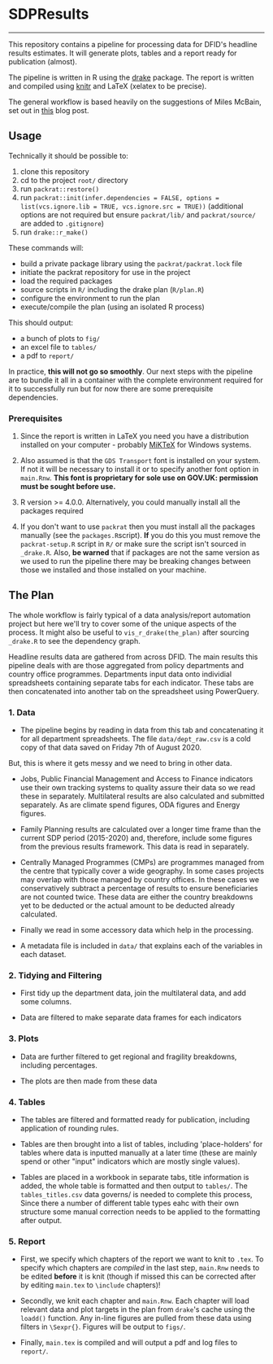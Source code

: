 # SDPResults
***

This repository contains a pipeline for processing data for DFID's headline results estimates. It will generate plots, tables and a report ready for publication (almost).   

The pipeline is written in R using the [drake](https://github.com/ropensci/drake) package. The report is written and compiled using [knitr](https://yihui.org/knitr/) and LaTeX (xelatex to be precise). 

The general workflow is based heavily on the suggestions of Miles McBain, set out in [this](https://milesmcbain.xyz/posts/the-drake-post/) blog post.


## Usage
Technically it should be possible to:

1. clone this repository  
2. cd to the project `root/` directory
3. run `packrat::restore()`   
4. run `packrat::init(infer.dependencies = FALSE, options = list(vcs.ignore.lib = TRUE, vcs.ignore.src = TRUE))` (additional options are not required but ensure `packrat/lib/` and `packrat/source/` are added to `.gitignore`)  
5. run `drake::r_make()`    

These commands will:
* build a private package library using the `packrat/packrat.lock` file
* initiate the packrat repository for use in the project
* load the required packages
* source scripts in `R/` including the drake plan (`R/plan.R`)  
* configure the environment to run the plan   
* execute/compile the plan (using an isolated R process)

This should output:
* a bunch of plots to `fig/`   
* an excel file to `tables/`   
* a pdf to `report/` 

In practice, **this will not go so smoothly**. Our next steps with the pipeline are to bundle it all in a container with the complete environment required for it to successfully run but for now there are some prerequisite dependencies.

### Prerequisites

1. Since the report is written in LaTeX you need you have a distribution installed on your computer - probably [MiKTeX](https://miktex.org/) for Windows systems.   

2. Also assumed is that the `GDS Transport` font is installed on your system. If not it will be necessary to install it or to specify another font option in `main.Rnw`. **This font is proprietary for sole use on GOV.UK: permission must be sought before use.** 

3. R version >= 4.0.0. Alternatively, you could manually install all the packages required 

4. If you don't want to use `packrat` then you must install all the packages manually (see the `packages.R`script). **If** you do this you must remove the `packrat-setup.R` script in `R/` or make sure the script isn't sourced in `_drake.R`. Also, **be warned** that if packages are not the same version as we used to run the pipeline there may be breaking changes between those we installed and those installed on your machine. 



## The Plan

The whole workflow is fairly typical of a data analysis/report automation project but here we'll try to cover some of the unique aspects of the process. It might also be useful to `vis_r_drake(the_plan)` after sourcing `_drake.R` to see the dependency graph.   

Headline results data are gathered from across DFID. The main results this pipeline deals with are those aggregated from policy departments and country office programmes. Departments input data onto individial spreadsheets containing separate tabs for each indicator. These tabs are then concatenated into another tab on the spreadsheet using PowerQuery. 

### 1. Data  
* The pipeline begins by reading in data from this tab and concatenating it for all department spreadsheets. The file `data/dept_raw.csv` is a cold copy of that data saved on Friday 7th of August 2020.    

But, this is where it gets messy and we need to bring in other data.  

* Jobs, Public Financial Management and Access to Finance indicators use their own tracking systems to quality assure their data so we read these in separately. Multilateral results are also calculated and submitted separately. As are climate spend figures, ODA figures and Energy figures.    

* Family Planning results are calculated over a longer time frame than the current SDP period (2015-2020) and, therefore, include some figures from the previous results framework. This data is read in separately.      

* Centrally Managed Programmes (CMPs) are programmes managed from the centre that typically cover a wide geography. In some cases projects may overlap with those managed by country offices. In these cases we conservatively subtract a percentage of results to ensure beneficiaries are not counted twice. These data are either the country breakdowns yet to be deducted or the actual amount to be deducted already calculated. 

* Finally we read in some accessory data which help in the processing.   

* A metadata file is included in `data/` that explains each of the variables in each dataset. 

### 2. Tidying and Filtering
* First tidy up the department data, join the multilateral data, and add some columns.  

* Data are filtered to make separate data frames for each indicators

### 3. Plots
* Data are further filtered to get regional and fragility breakdowns, including percentages.   

* The plots are then made from these data

### 4. Tables   
* The tables are filtered and formatted ready for publication, including application of rounding rules.   

* Tables are then brought into a list of tables, including 'place-holders' for tables where data is inputted manually at a later time (these are mainly spend or other "input" indicators which are mostly single values).

* Tables are placed in a workbook in separate tabs, title information is added, the whole table is formatted and then output to `tables/`. The `tables_titles.csv` data governs/ is needed to complete this process, Since there a number of different table types eahc with their own structure some manual correction needs to be applied to the formatting after output. 

### 5. Report   
* First, we specify which chapters of the report we want to knit to `.tex`. To specify which chapters are *compiled* in the last step, `main.Rnw` needs to be edited **before** it is knit (though if missed this can be corrected after by editing `main.tex` to `\include` chapters)! 

* Secondly, we knit each chapter and `main.Rnw`. Each chapter will load relevant data and plot targets in the plan from `drake`'s cache using the `loadd()` function. Any in-line figures are pulled from these data using filters in `\Sexpr{}`. Figures will be output to `figs/`.   

* Finally, `main.tex` is compiled and will output a pdf and log files to `report/`. 
